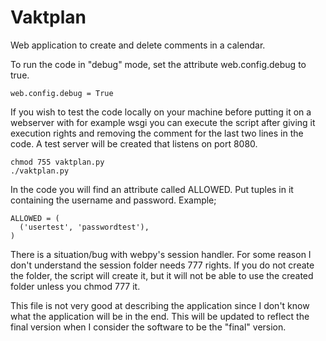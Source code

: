 # Vaktplan

Web application to create and delete comments in a calendar.

To run the code in "debug" mode, set the attribute web.config.debug to true.

    web.config.debug = True

If you wish to test the code locally on your machine before putting it on a
webserver with for example wsgi you can execute the script after giving it
execution rights and removing the comment for the last two lines in the code.
A test server will be created that listens on port 8080.

    chmod 755 vaktplan.py
    ./vaktplan.py

In the code you will find an attribute called ALLOWED. Put tuples in it
containing the username and password. Example;

    ALLOWED = (
      ('usertest', 'passwordtest'),
    )

There is a situation/bug with webpy's session handler. For some reason I don't
understand the session folder needs 777 rights. If you do not create the
folder, the script will create it, but it will not be able to use the created
folder unless you chmod 777 it.

This file is not very good at describing the application since I don't know
what the application will be in the end. This will be updated to reflect the
final version when I consider the software to be the "final" version.
